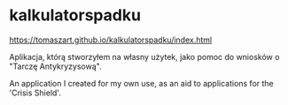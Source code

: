 # kalkulatorspadku

https://tomaszart.github.io/kalkulatorspadku/index.html

Aplikacja, którą stworzyłem na własny użytek, jako pomoc do wniosków o "Tarczę Antykryzysową".

An application I created for my own use, as an aid to applications for the 'Crisis Shield'.
